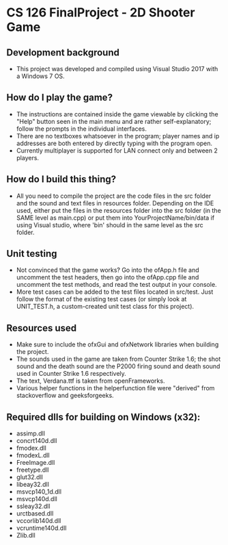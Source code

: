# CS 126 FinalProject - 2D Shooter Game
## Development background
* This project was developed and compiled using Visual Studio 2017 with a Windows 7 OS.

## How do I play the game?
* The instructions are contained inside the game viewable by clicking the "Help" button seen in the main menu and are rather self-explanatory; follow the prompts in the individual interfaces.
* There are no textboxes whatsoever in the program; player names and ip addresses are both entered by directly typing with the program open.
* Currently multiplayer is supported for LAN connect only and between 2 players.

## How do I build this thing?
 * All you need to compile the project are the code files in the src folder and the sound and text files in resources folder. Depending on the IDE used, either put the files in the resources folder into the src folder (in the SAME level as main.cpp) or put them into YourProjectName/bin/data if using Visual studio, where 'bin' should in the same level as the src folder.
 
## Unit testing
 * Not convinced that the game works? Go into the ofApp.h file and uncomment the test headers, then go into the ofApp.cpp file and uncomment the test methods, and read the test output in your console.
 * More test cases can be added to the test files located in src/test. Just follow the format of the existing test cases (or simply look at UNIT_TEST.h, a custom-created unit test class for this project).
 
## Resources used
 * Make sure to include the ofxGui and ofxNetwork libraries when building the project.
 * The sounds used in the game are taken from Counter Strike 1.6; the shot sound and the death sound are the P2000 firing sound and death sound used in Counter Strike 1.6 respectively. 
 * The text, Verdana.ttf is taken from openFrameworks.
 * Various helper functions in the helperfunction file were "derived" from stackoverflow and geeksforgeeks.

## Required dlls for building on Windows (x32):
* assimp.dll
* concrt140d.dll
* fmodex.dll
* fmodexL.dll
* FreeImage.dll
* freetype.dll
* glut32.dll
* libeay32.dll
* msvcp140_1d.dll
* msvcp140d.dll
* ssleay32.dll
* urctbased.dll
* vccorlib140d.dll
* vcruntime140d.dll
* Zlib.dll
